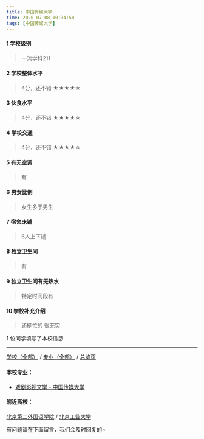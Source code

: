 ```yaml
---
title: 中国传媒大学
time: 2020-07-08 10:34:58
tags: [中国传媒大学]
---
```

#### 1 学校级别
> 一流学科211


#### 2 学校整体水平
> 4分，还不错
★★★★☆

#### 3 伙食水平
>  4分，还不错
★★★★☆


#### 4 学校交通
> 4分，还不错
★★★★☆


#### 5 有无空调
> 有


#### 6 男女比例
> 女生多于男生

#### 7 宿舍床铺
> 6人上下铺
 

#### 8 独立卫生间
> 有


#### 9 独立卫生间有无热水
> 特定时间段有


#### 10 学校补充介绍
> 还挺忙的 很充实

1 位同学填写了本校信息
***
[学校（全部）](https://univgo.github.io/2020/07/09/学校汇总页) / [专业（全部）](https://univgo.github.io/2020/07/09/专业汇总页) / [总览页](https://univgo.github.io/2020/07/09/总览)
#### 本校专业：
- [戏剧影视文学 - 中国传媒大学](https://univgo.github.io/2020/07/08/戏剧影视文学%20-%20中国传媒大学)

#### 附近高校：
[北京第二外国语学院](https://univgo.github.io/2020/07/08/北京第二外国语学院) / [北京工业大学](https://univgo.github.io/2020/07/08/北京工业大学)



有问题请在下面留言，我们会及时回复的~
